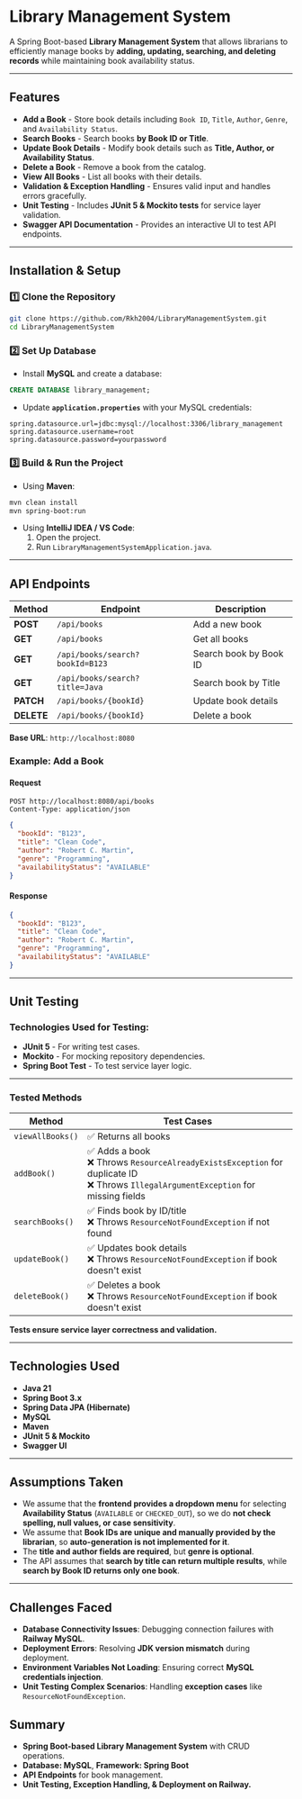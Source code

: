# Library Management System

A Spring Boot-based **Library Management System** that allows librarians to efficiently manage books by **adding, updating, searching, and deleting records** while maintaining book availability status.

---

## Features

- **Add a Book** - Store book details including `Book ID`, `Title`, `Author`, `Genre`, and `Availability Status`.
- **Search Books** - Search books **by Book ID or Title**.
- **Update Book Details** - Modify book details such as **Title, Author, or Availability Status**.
- **Delete a Book** - Remove a book from the catalog.
- **View All Books** - List all books with their details.
- **Validation & Exception Handling** - Ensures valid input and handles errors gracefully.
- **Unit Testing** - Includes **JUnit 5 & Mockito tests** for service layer validation.
- **Swagger API Documentation** - Provides an interactive UI to test API endpoints.

---

## Installation & Setup

### **1️⃣ Clone the Repository**
```sh
git clone https://github.com/Rkh2004/LibraryManagementSystem.git
cd LibraryManagementSystem
```

### **2️⃣ Set Up Database**
- Install **MySQL** and create a database:
```sql
CREATE DATABASE library_management;
```

- Update **`application.properties`** with your MySQL credentials:
```properties
spring.datasource.url=jdbc:mysql://localhost:3306/library_management
spring.datasource.username=root
spring.datasource.password=yourpassword
```

### **3️⃣ Build & Run the Project**
- Using **Maven**:
```sh
mvn clean install
mvn spring-boot:run
```

- Using **IntelliJ IDEA / VS Code**:
  1. Open the project.
  2. Run `LibraryManagementSystemApplication.java`.

---

## API Endpoints

| Method | Endpoint | Description |
|--------|----------|-------------|
| **POST** | `/api/books` | Add a new book |
| **GET** | `/api/books` | Get all books |
| **GET** | `/api/books/search?bookId=B123` | Search book by Book ID |
| **GET** | `/api/books/search?title=Java` | Search book by Title |
| **PATCH** | `/api/books/{bookId}` | Update book details |
| **DELETE** | `/api/books/{bookId}` | Delete a book |

**Base URL**: `http://localhost:8080`

### **Example: Add a Book**
#### **Request**
```http
POST http://localhost:8080/api/books
Content-Type: application/json
```
```json
{
  "bookId": "B123",
  "title": "Clean Code",
  "author": "Robert C. Martin",
  "genre": "Programming",
  "availabilityStatus": "AVAILABLE"
}
```
#### **Response**
```json
{
  "bookId": "B123",
  "title": "Clean Code",
  "author": "Robert C. Martin",
  "genre": "Programming",
  "availabilityStatus": "AVAILABLE"
}
```

---

## Unit Testing

### **Technologies Used for Testing:**
- **JUnit 5** - For writing test cases.
- **Mockito** - For mocking repository dependencies.
- **Spring Boot Test** - To test service layer logic.

---

### **Tested Methods**
| Method | Test Cases |
|--------|------------|
| `viewAllBooks()` | ✅ Returns all books |
| `addBook()` | ✅ Adds a book <br> ❌ Throws `ResourceAlreadyExistsException` for duplicate ID <br> ❌ Throws `IllegalArgumentException` for missing fields |
| `searchBooks()` | ✅ Finds book by ID/title <br> ❌ Throws `ResourceNotFoundException` if not found |
| `updateBook()` | ✅ Updates book details <br> ❌ Throws `ResourceNotFoundException` if book doesn't exist |
| `deleteBook()` | ✅ Deletes a book <br> ❌ Throws `ResourceNotFoundException` if book doesn't exist |

**Tests ensure service layer correctness and validation.**

---

## Technologies Used

- **Java 21**
- **Spring Boot 3.x**
- **Spring Data JPA (Hibernate)**
- **MySQL**
- **Maven**
- **JUnit 5 & Mockito**
- **Swagger UI**

---

## Assumptions Taken
- We assume that the **frontend provides a dropdown menu** for selecting **Availability Status** (`AVAILABLE` or `CHECKED_OUT`), so we do **not check spelling, null values, or case sensitivity**.
- We assume that **Book IDs are unique and manually provided by the librarian**, so **auto-generation is not implemented for it**.
- The **title and author fields are required**, but **genre is optional**.
- The API assumes that **search by title can return multiple results**, while **search by Book ID returns only one book**.

---

## Challenges Faced
- **Database Connectivity Issues**: Debugging connection failures with **Railway MySQL**.
- **Deployment Errors**: Resolving **JDK version mismatch** during deployment.
- **Environment Variables Not Loading**: Ensuring correct **MySQL credentials injection**.
- **Unit Testing Complex Scenarios**: Handling **exception cases** like `ResourceNotFoundException`.


## **Summary**
- **Spring Boot-based Library Management System** with CRUD operations.
- **Database: MySQL**, **Framework: Spring Boot**
- **API Endpoints** for book management.
- **Unit Testing, Exception Handling, & Deployment on Railway.**



